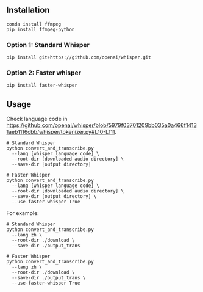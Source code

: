 ## Installation
```shell
conda install ffmpeg
pip install ffmpeg-python
```

### Option 1: Standard Whisper

```shell
pip install git+https://github.com/openai/whisper.git
```

### Option 2: Faster whisper

```shell
pip install faster-whisper
```

## Usage
Check language code in https://github.com/openai/whisper/blob/5979f03701209bb035a0a466f14131aeb1116cbb/whisper/tokenizer.py#L10-L111.

```shell
# Standard Whisper
python convert_and_transcribe.py
  --lang [whisper language code] \
  --root-dir [downloaded audio directory] \
  --save-dir [output directory]

# Faster Whisper
python convert_and_transcribe.py
  --lang [whisper language code] \
  --root-dir [downloaded audio directory] \
  --save-dir [output directory] \
  --use-faster-whisper True
```

For example:
```shell
# Standard Whisper
python convert_and_transcribe.py
  --lang zh \
  --root-dir ./download \
  --save-dir ./output_trans

# Faster Whisper
python convert_and_transcribe.py
  --lang zh \
  --root-dir ./download \
  --save-dir ./output_trans \
  --use-faster-whisper True
```
